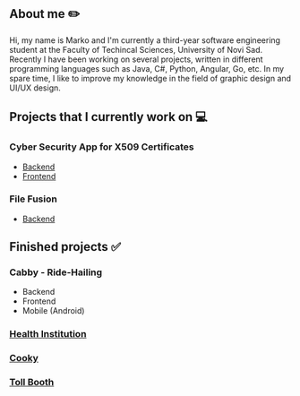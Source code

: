 ## About me ✏️

Hi, my name is Marko and I'm currently a third-year software engineering student at the Faculty of Techincal Sciences, University of Novi Sad. Recently I have been working on several projects, written in different programming languages such as Java, C#, Python, Angular, Go, etc. In my spare time, I like to improve my knowledge in the field of graphic design and UI/UX design.

## Projects that I currently work on 💻
### Cyber Security App for X509 Certificates
- [Backend](https://github.com/ThreeAmigosCoding/IB-Tim14-Backend)
- [Frontend](https://github.com/ThreeAmigosCoding/IB-Tim14-Frontend)
### File Fusion
- [Backend](https://github.com/ThreeAmigosCoding/File-Fusion-Backend)

## Finished projects ✅
### Cabby - Ride-Hailing
- Backend
- Frontend
- Mobile (Android)
### [Health Institution](https://github.com/janosevicsm/Health-Institution)
### [Cooky](https://github.com/ThreeAmigosCoding/RecipesApp)
### [Toll Booth](https://github.com/jokicjovan/Toll-Booth)
